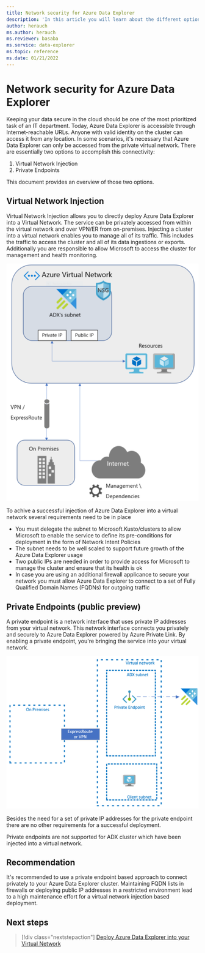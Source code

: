 ```yaml
---
title: Network security for Azure Data Explorer
description: 'In this article you will learn about the different options to secure your Azure Data Explorer cluster applying network security measures.'
author: herauch
ms.author: herauch
ms.reviewer: basaba
ms.service: data-explorer
ms.topic: reference
ms.date: 01/21/2022
---
```


# Network security for Azure Data Explorer

Keeping your data secure in the cloud should be one of the most prioritized task of an IT department. Today, Azure Data Explorer is accessible through Internet-reachable URLs. Anyone with valid identity on the cluster can access it from any location. In some scenarios, it's necessary that Azure Data Explorer can only be accessed from the private virtual network. There are essentially two options to accomplish this connectivity:
1.	Virtual Network Injection 
2.	Private Endpoints

This document provides an overview of those two options.

## Virtual Network Injection

Virtual Network Injection allows you to directly deploy Azure Data Explorer into a Virtual Network. The service can be privately accessed from within the virtual network and over VPN/ER from on-premises. Injecting a cluster into a virtual network enables you to manage all of its traffic. This includes the traffic to access the cluster and all of its data ingestions or exports. Additionally you are responsible to allow Microsoft to access the cluster for management and health monitoring.

![Schematic virtual network injection architecture.](media/vnet-deployment/vnet-diagram.png)

To achive a successful injection of Azure Data Explorer into a virtual network several requirements need to be in place

* You must delegate the subnet to Microsoft.Kusto/clusters to allow Microsoft to  enable the service to define its pre-conditions for deployment in the form of Network Intent Policies
* The subnet needs to be well scaled to support future growth of the Azure Data Explorer usage
* Two public IPs are needed in order to provide access for Microsoft to manage the cluster and ensure that its health is ok
* In case you are using an additional firewall applicance to secure your network you must allow Azure Data Explorer to connect to a set of Fully Qualified Domain Names (FQDNs) for outgoing traffic

## Private Endpoints (public preview)

A private endpoint is a network interface that uses private IP addresses from your virtual network. This network interface connects you privately and securely to Azure Data Explorer powered by Azure Private Link. By enabling a private endpoint, you're bringing the service into your virtual network.

![Schematic private endpoint architecture.](media/security-network-overview/pe-diagram.PNG)

Besides the need for a set of private IP addresses for the private endpoint there are no other requirements for a successful deployment.

Private endpoints are not supported for ADX cluster which have been injected into a virtual network.

## Recommendation

It's recommended to use a private endpoint based approach to connect privately to your Azure Data Explorer cluster. Maintaining FQDN lists in firewalls or deploying public IP addresses in a restricted environment lead to a high maintenance effort for a virtual network injection based deployment.

## Next steps

> [!div class="nextstepaction"]
> [Deploy Azure Data Explorer into your Virtual Network](vnet-deployment.md)
